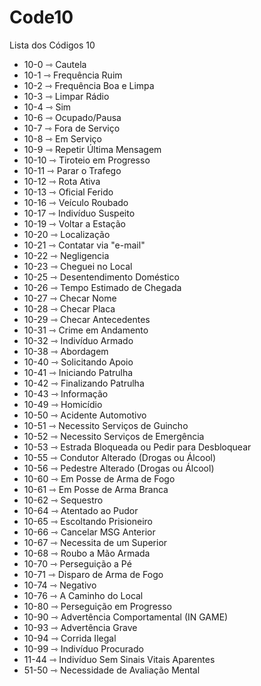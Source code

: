 # Code10
Lista dos Códigos 10
* 10-0 ⇾ Cautela
* 10-1 ⇾ Frequência Ruim
* 10-2 ⇾ Frequência Boa e Limpa
* 10-3 ⇾ Limpar Rádio
* 10-4 ⇾ Sim
* 10-6 ⇾ Ocupado/Pausa
* 10-7 ⇾ Fora de Serviço
* 10-8 ⇾ Em Serviço
* 10-9 ⇾ Repetir Última Mensagem
* 10-10 ⇾ Tiroteio em Progresso
* 10-11 ⇾ Parar o Trafego
* 10-12 ⇾ Rota Ativa
* 10-13 ⇾ Oficial Ferido
* 10-16 ⇾ Veículo Roubado
* 10-17 ⇾ Indivíduo Suspeito
* 10-19 ⇾ Voltar a Estação
* 10-20 ⇾ Localização
* 10-21 ⇾ Contatar via "e-mail"
* 10-22 ⇾ Negligencia
* 10-23 ⇾ Cheguei no Local
* 10-25 ⇾ Desentendimento Doméstico
* 10-26 ⇾ Tempo Estimado de Chegada
* 10-27 ⇾ Checar Nome
* 10-28 ⇾ Checar Placa
* 10-29 ⇾ Checar Antecedentes
* 10-31 ⇾ Crime em Andamento
* 10-32 ⇾ Indivíduo Armado
* 10-38 ⇾ Abordagem
* 10-40 ⇾ Solicitando Apoio
* 10-41 ⇾ Iniciando Patrulha
* 10-42 ⇾ Finalizando Patrulha
* 10-43 ⇾ Informação
* 10-49 ⇾ Homicídio
* 10-50 ⇾ Acidente Automotivo
* 10-51 ⇾ Necessito Serviços de Guincho
* 10-52 ⇾ Necessito Serviços de Emergência
* 10-53 ⇾ Estrada Bloqueada ou Pedir para Desbloquear
* 10-55 ⇾ Condutor Alterado (Drogas ou Álcool)
* 10-56 ⇾ Pedestre Alterado (Drogas ou Álcool)
* 10-60 ⇾ Em Posse de Arma de Fogo
* 10-61 ⇾ Em Posse de Arma Branca
* 10-62 ⇾ Sequestro
* 10-64 ⇾ Atentado ao Pudor
* 10-65 ⇾ Escoltando Prisioneiro
* 10-66 ⇾ Cancelar MSG Anterior
* 10-67 ⇾ Necessita de um Superior
* 10-68 ⇾ Roubo a Mão Armada
* 10-70 ⇾ Perseguição a Pé
* 10-71 ⇾ Disparo de Arma de Fogo
* 10-74 ⇾ Negativo
* 10-76 ⇾ A Caminho do Local
* 10-80 ⇾ Perseguição em Progresso
* 10-90 ⇾ Advertência Comportamental (IN GAME)
* 10-93 ⇾ Advertência Grave
* 10-94 ⇾ Corrida Ilegal
* 10-99 ⇾ Indivíduo Procurado
* 11-44 ⇾ Indivíduo Sem Sinais Vitais Aparentes
* 51-50 ⇾ Necessidade de Avaliação Mental

